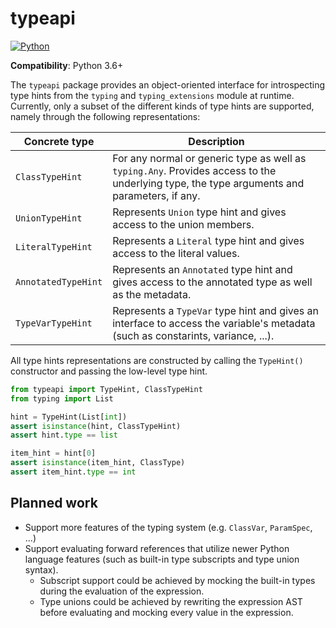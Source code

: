# typeapi

[![Python](https://github.com/NiklasRosenstein/python-typeapi/actions/workflows/python.yml/badge.svg)](https://github.com/NiklasRosenstein/python-typeapi/actions/workflows/python.yml)

__Compatibility__: Python 3.6+

The `typeapi` package provides an object-oriented interface for introspecting type hints from the `typing` and
`typing_extensions` module at runtime. Currently, only a subset of the different kinds of type hints are supported,
namely through the following representations:

| Concrete type | Description |
| ------------- | ----------- |
| `ClassTypeHint` | For any normal or generic type as well as `typing.Any`. Provides access to the underlying type, the type arguments and parameters, if any. |
| `UnionTypeHint` | Represents `Union` type hint and gives access to the union members. |
| `LiteralTypeHint` | Represents a `Literal` type hint and gives access to the literal values. |
| `AnnotatedTypeHint` | Represents an `Annotated` type hint and gives access to the annotated type as well as the metadata. |
| `TypeVarTypeHint` | Represents a `TypeVar` type hint and gives an interface to access the variable's metadata (such as constarints, variance, ...). |

All type hints representations are constructed by calling the `TypeHint()` constructor and passing the low-level type hint.

```py
from typeapi import TypeHint, ClassTypeHint
from typing import List

hint = TypeHint(List[int])
assert isinstance(hint, ClassTypeHint)
assert hint.type == list

item_hint = hint[0]
assert isinstance(item_hint, ClassType)
assert item_hint.type == int
```

## Planned work

* Support more features of the typing system (e.g. `ClassVar`, `ParamSpec`, ...)
* Support evaluating forward references that utilize newer Python language features (such as built-in type subscripts
  and type union syntax).
    * Subscript support could be achieved by mocking the built-in types during the evaluation of the expression.
    * Type unions could be achieved by rewriting the expression AST before evaluating and mocking every value in the expression.
